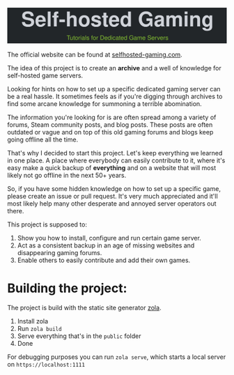 ![Selfhosted-gaming](https://github.com/Nukesor/images/blob/master/selfhosted-gaming.png)

The official website can be found at [selfhosted-gaming.com](https://selfhosted-gaming.com).

The idea of this project is to create an **archive** and a well of knowledge for self-hosted game servers.

Looking for hints on how to set up a specific dedicated gaming server can be a real hassle.
It sometimes feels as if you're digging through archives to find some arcane knowledge for summoning a terrible abomination. 

The information you're looking for is are often spread among a variety of forums, Steam community posts, and blog posts.
These posts are often outdated or vague and on top of this old gaming forums and blogs keep going offline all the time.

That's why I decided to start this project.
Let's keep everything we learned in one place.
A place where everybody can easily contribute to it, where it's easy make a quick backup of **everything** and on a website that will most likely not go offline in the next 50+ years.

So, if you have some hidden knowledge on how to set up a specific game, please create an issue or pull request.
It's very much appreciated and it'll most likely help many other desperate and annoyed server operators out there.

This project is supposed to:

1. Show you how to install, configure and run certain game server.
2. Act as a consistent backup in an age of missing websites and disappearing gaming forums.
3. Enable others to easily contribute and add their own games.


# Building the project:

The project is build with the static site generator [zola](https://github.com/getzola/zola).

1. Install zola
2. Run `zola build`
4. Serve everything that's in the `public` folder
3. Done

For debugging purposes you can run `zola serve`, which starts a local server on `https://localhost:1111`
